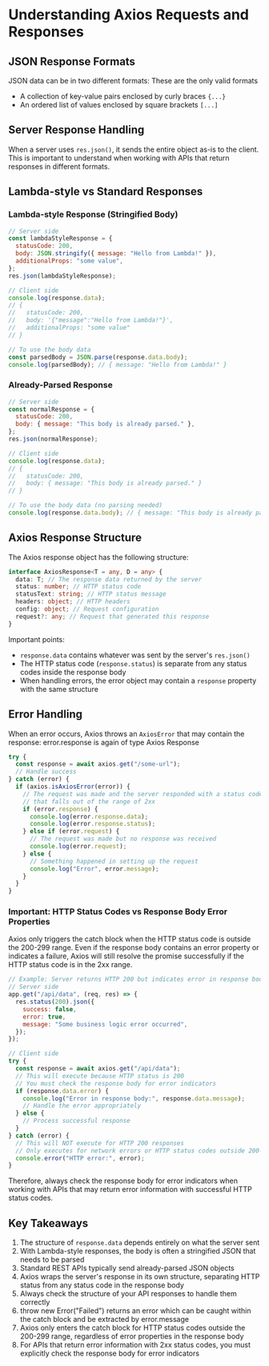 # Understanding Axios Requests and Responses

## JSON Response Formats

JSON data can be in two different formats:
These are the only valid formats

- A collection of key-value pairs enclosed by curly braces `{...}`
- An ordered list of values enclosed by square brackets `[...]`

## Server Response Handling

When a server uses `res.json()`, it sends the entire object as-is to the client. This is important to understand when working with APIs that return responses in different formats.

## Lambda-style vs Standard Responses

### Lambda-style Response (Stringified Body)

```javascript
// Server side
const lambdaStyleResponse = {
  statusCode: 200,
  body: JSON.stringify({ message: "Hello from Lambda!" }),
  additionalProps: "some value",
};
res.json(lambdaStyleResponse);

// Client side
console.log(response.data);
// {
//   statusCode: 200,
//   body: '{"message":"Hello from Lambda!"}',
//   additionalProps: "some value"
// }

// To use the body data
const parsedBody = JSON.parse(response.data.body);
console.log(parsedBody); // { message: "Hello from Lambda!" }
```

### Already-Parsed Response

```javascript
// Server side
const normalResponse = {
  statusCode: 200,
  body: { message: "This body is already parsed." },
};
res.json(normalResponse);

// Client side
console.log(response.data);
// {
//   statusCode: 200,
//   body: { message: "This body is already parsed." }
// }

// To use the body data (no parsing needed)
console.log(response.data.body); // { message: "This body is already parsed." }
```

## Axios Response Structure

The Axios response object has the following structure:

```typescript
interface AxiosResponse<T = any, D = any> {
  data: T; // The response data returned by the server
  status: number; // HTTP status code
  statusText: string; // HTTP status message
  headers: object; // HTTP headers
  config: object; // Request configuration
  request?: any; // Request that generated this response
}
```

Important points:

- `response.data` contains whatever was sent by the server's `res.json()`
- The HTTP status code (`response.status`) is separate from any status codes inside the response body
- When handling errors, the error object may contain a `response` property with the same structure

## Error Handling

When an error occurs, Axios throws an `AxiosError` that may contain the response:
error.response is again of type Axios Response

```typescript
try {
  const response = await axios.get("/some-url");
  // Handle success
} catch (error) {
  if (axios.isAxiosError(error)) {
    // The request was made and the server responded with a status code
    // that falls out of the range of 2xx
    if (error.response) {
      console.log(error.response.data);
      console.log(error.response.status);
    } else if (error.request) {
      // The request was made but no response was received
      console.log(error.request);
    } else {
      // Something happened in setting up the request
      console.log("Error", error.message);
    }
  }
}
```

### Important: HTTP Status Codes vs Response Body Error Properties

Axios only triggers the catch block when the HTTP status code is outside the 200-299 range. Even if the response body contains an error property or indicates a failure, Axios will still resolve the promise successfully if the HTTP status code is in the 2xx range.

```javascript
// Example: Server returns HTTP 200 but indicates error in response body
// Server side
app.get("/api/data", (req, res) => {
  res.status(200).json({
    success: false,
    error: true,
    message: "Some business logic error occurred",
  });
});

// Client side
try {
  const response = await axios.get("/api/data");
  // This will execute because HTTP status is 200
  // You must check the response body for error indicators
  if (response.data.error) {
    console.log("Error in response body:", response.data.message);
    // Handle the error appropriately
  } else {
    // Process successful response
  }
} catch (error) {
  // This will NOT execute for HTTP 200 responses
  // Only executes for network errors or HTTP status codes outside 200-299
  console.error("HTTP error:", error);
}
```

Therefore, always check the response body for error indicators when working with APIs that may return error information with successful HTTP status codes.

## Key Takeaways

1. The structure of `response.data` depends entirely on what the server sent
2. With Lambda-style responses, the body is often a stringified JSON that needs to be parsed
3. Standard REST APIs typically send already-parsed JSON objects
4. Axios wraps the server's response in its own structure, separating HTTP status from any status code in the response body
5. Always check the structure of your API responses to handle them correctly
6. throw new Error("Failed") returns an error which can be caught within the catch block and be extracted by error.message
7. Axios only enters the catch block for HTTP status codes outside the 200-299 range, regardless of error properties in the response body
8. For APIs that return error information with 2xx status codes, you must explicitly check the response body for error indicators
